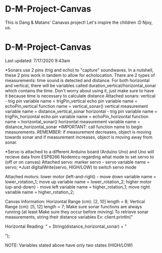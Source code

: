 # D-M-Project-Canvas
This is Dang & Matans' Canavas project!
Let's inspire the children :D
Njoy,
us. 
# D-M-Project-Canvas
Last updated: 7/17/2020 9:43am

*Sonars use 2 pins (trig and echo) to "capture" soundwaves. In a nutshell, these 2 pins work in tandem to allow for echolocation. There are 2 types of measurements: time sound is detected and distance. For both horizontal and vertical, there will be variables called duration_vertical/horizontal_sonar which contains the time. Don't worry about using it, just make sure to have it because time is necessary to calculate distance
Attached sonars:
    vertical - 
        trig pin variable name = trigPin_vertical
        echo pin variable name = echoPin_vertical
        function name = vertical_sonar()
        vertical measurement variable name = distance_vertical_sonar
    horizontal - 
        trig pin variable name = trigPin_horizontal
        echo pin variable name = echoPin_horizontal
        function name = horizontal_sonar()
        horizontal measurement variable name = distance_horizontal_sonar
    *IMPORTANT: call function name to begin measurements. REMEMBER: if measurement decreases, object is moving towards sonar and if measurement increases, object is moving away from sonar. 

*Servo is attached to a different Arduino board (Arduino Uno) and Uno will recieve data from ESP8266 Nodemcu regarding what mode to set servo to (off or on canvas)
Attached servo:
    marker servo - 
        servo variable name = servo;
    *Just digitalWrite(servo, HIGH/LOW) to switch servo mode

Attached motors:
    lower motor (left-and-right) -
        move down variable name = lower_rotation_1;
        move up variable name = lower_rotation_2;
    higher motor (up-and-down) -
        move left variable name = higher_rotation_1;
        move right variable name = higher_rotation_2;

Canvas Information:
    Horizontal Range (cm): [2, 10] length = 8;
    Vertical Range (cm): [5, 12] length = 7;
    Make sure sonar functions are always running (at least Make sure they occur before moving)
    To retrieve sonar measurements, string their distance variables Ex: client.println("<p>Horizontal Reading: " + String(distance_horizontal_sonar) + "</p>");

NOTE: Variables stated above have only two states (HIGH/LOW)

